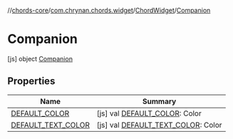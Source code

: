 //[chords-core](../../../../index.md)/[com.chrynan.chords.widget](../../index.md)/[ChordWidget](../index.md)/[Companion](index.md)



# Companion  
 [js] object [Companion](index.md)   


## Properties  
  
|  Name |  Summary | 
|---|---|
| <a name="com.chrynan.chords.widget/ChordWidget.Companion/DEFAULT_COLOR/#/PointingToDeclaration/"></a>[DEFAULT_COLOR](-d-e-f-a-u-l-t_-c-o-l-o-r.md)| <a name="com.chrynan.chords.widget/ChordWidget.Companion/DEFAULT_COLOR/#/PointingToDeclaration/"></a> [js] val [DEFAULT_COLOR](-d-e-f-a-u-l-t_-c-o-l-o-r.md): Color   <br>|
| <a name="com.chrynan.chords.widget/ChordWidget.Companion/DEFAULT_TEXT_COLOR/#/PointingToDeclaration/"></a>[DEFAULT_TEXT_COLOR](-d-e-f-a-u-l-t_-t-e-x-t_-c-o-l-o-r.md)| <a name="com.chrynan.chords.widget/ChordWidget.Companion/DEFAULT_TEXT_COLOR/#/PointingToDeclaration/"></a> [js] val [DEFAULT_TEXT_COLOR](-d-e-f-a-u-l-t_-t-e-x-t_-c-o-l-o-r.md): Color   <br>|

